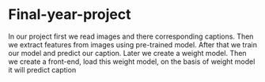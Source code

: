 # Final-year-project

In our project first we read images and there corresponding captions. Then we extract features from images using pre-trained model. After that we train our 
model and predict our caption. Later we create a weight model. Then we create a front-end, load 
this weight model, on the basis of weight model it will predict caption
